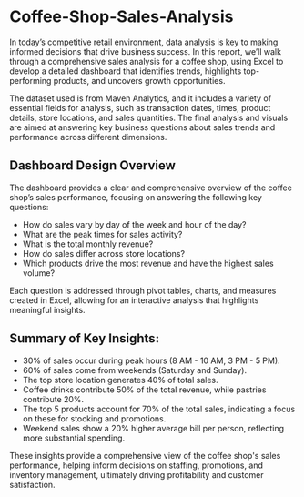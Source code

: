 # Coffee-Shop-Sales-Analysis

In today’s competitive retail environment, data analysis is key to making informed decisions that drive business success. In this report, we’ll walk through a comprehensive sales analysis for a coffee shop, using Excel to develop a detailed dashboard that identifies trends, highlights top-performing products, and uncovers growth opportunities.

The dataset used is from Maven Analytics, and it includes a variety of essential fields for analysis, such as transaction dates, times, product details, store locations, and sales quantities. The final analysis and visuals are aimed at answering key business questions about sales trends and performance across different dimensions.

## Dashboard Design Overview
The dashboard provides a clear and comprehensive overview of the coffee shop’s sales performance, focusing on answering the following key questions:
- How do sales vary by day of the week and hour of the day?
- What are the peak times for sales activity?
- What is the total monthly revenue?
- How do sales differ across store locations?
- Which products drive the most revenue and have the highest sales volume?

Each question is addressed through pivot tables, charts, and measures created in Excel, allowing for an interactive analysis that highlights meaningful insights.

## Summary of Key Insights:
- 30% of sales occur during peak hours (8 AM - 10 AM, 3 PM - 5 PM).
- 60% of sales come from weekends (Saturday and Sunday).
- The top store location generates 40% of total sales.
- Coffee drinks contribute 50% of the total revenue, while pastries contribute 20%.
- The top 5 products account for 70% of the total sales, indicating a focus on these for stocking and promotions.
- Weekend sales show a 20% higher average bill per person, reflecting more substantial spending.


These insights provide a comprehensive view of the coffee shop's sales performance, helping inform decisions on staffing, promotions, and inventory management, ultimately driving profitability and customer satisfaction.



